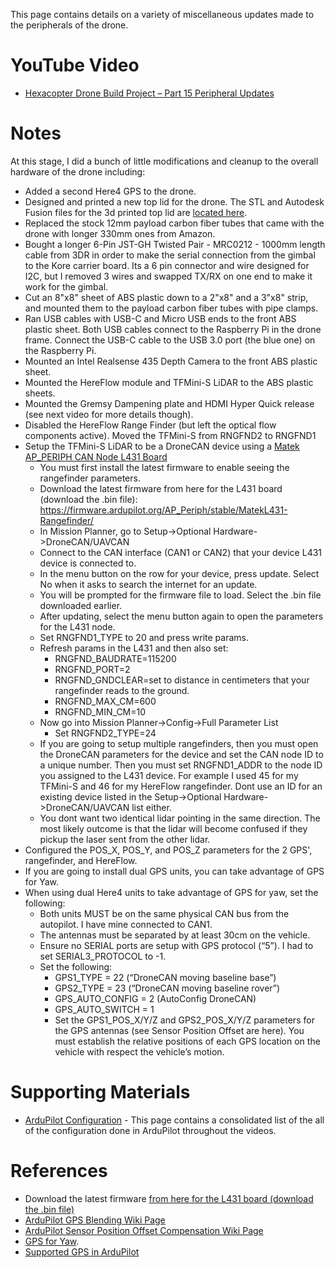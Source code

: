 This page contains details on a variety of miscellaneous updates made to the peripherals of the drone.

# YouTube Video
- [Hexacopter Drone Build Project – Part 15 Peripheral Updates](https://youtu.be/fCVuGHLcOwo)

# Notes
At this stage, I did a bunch of little modifications and cleanup to the overall hardware of the drone including:
- Added a second Here4 GPS to the drone.
- Designed and printed a new top lid for the drone. The STL and Autodesk Fusion files for the 3d printed top lid are [located here](../../3d-print-files/drone-top-lid/).
- Replaced the stock 12mm payload carbon fiber tubes that came with the drone with longer 330mm ones from Amazon.
- Bought a longer 6-Pin JST-GH Twisted Pair - MRC0212 - 1000mm length cable from 3DR in order to make the serial connection from the gimbal to the Kore carrier board. Its a 6 pin connector and wire designed for I2C, but I removed 3 wires and swapped TX/RX on one end to make it work for the gimbal.
- Cut an 8"x8" sheet of ABS plastic down to a 2"x8" and a 3"x8" strip, and mounted them to the payload carbon fiber tubes with pipe clamps.
- Ran USB cables with USB-C and Micro USB ends to the front ABS plastic sheet. Both USB cables connect to the Raspberry Pi in the drone frame. Connect the USB-C cable to the USB 3.0 port (the blue one) on the Raspberry Pi.
- Mounted an Intel Realsense 435 Depth Camera to the front ABS plastic sheet.
- Mounted the HereFlow module and TFMini-S LiDAR to the ABS plastic sheets.
- Mounted the Gremsy Dampening plate and HDMI Hyper Quick release (see next video for more details though).
- Disabled the HereFlow Range Finder (but left the optical flow components active). Moved the TFMini-S from RNGFND2 to RNGFND1
- Setup the TFMini-S LiDAR to be a DroneCAN device using a [Matek AP_PERIPH CAN Node L431 Board](https://www.mateksys.com/?portfolio=can-l431)
  - You must first install the latest firmware to enable seeing the rangefinder parameters.
  - Download the latest firmware from here for the L431 board (download the .bin file): https://firmware.ardupilot.org/AP_Periph/stable/MatekL431-Rangefinder/
  - In Mission Planner, go to Setup->Optional Hardware->DroneCAN/UAVCAN
  - Connect to the CAN interface (CAN1 or CAN2) that your device L431 device is connected to.
  - In the menu button on the row for your device, press update. Select No when it asks to search the internet for an update.
  - You will be prompted for the firmware file to load. Select the .bin file downloaded earlier.
  - After updating, select the menu button again to open the parameters for the L431 node.
  - Set RNGFND1_TYPE to 20 and press write params.
  - Refresh params in the L431 and then also set:
    - RNGFND_BAUDRATE=115200
    - RNGFND_PORT=2
    - RNGFND_GNDCLEAR=set to distance in centimeters that your rangefinder reads to the ground.
    - RNGFND_MAX_CM=600
    - RNGFND_MIN_CM=10
  - Now go into Mission Planner->Config->Full Parameter List
    - Set RNGFND2_TYPE=24
  - If you are going to setup multiple rangefinders, then you must open the DroneCAN parameters for the device and set the CAN node ID to a unique number. Then you must set RNGFND1_ADDR to the node ID you assigned to the L431 device. For example I used 45 for my TFMini-S and 46 for my HereFlow rangefinder. Dont use an ID for an existing device listed in the Setup->Optional Hardware->DroneCAN/UAVCAN list either.
  - You dont want two identical lidar pointing in the same direction. The most likely outcome is that the lidar will become confused if they pickup the laser sent from the other lidar.
- Configured the POS_X, POS_Y, and POS_Z parameters for the 2 GPS', rangefinder, and HereFlow.
- If you are going to install dual GPS units, you can take advantage of GPS for Yaw.
- When using dual Here4 units to take advantage of GPS for yaw, set the following:
  - Both units MUST be on the same physical CAN bus from the autopilot. I have mine connected to CAN1.
  - The antennas must be separated by at least 30cm on the vehicle.
  - Ensure no SERIAL ports are setup with GPS protocol (“5”). I had to set SERIAL3_PROTOCOL to -1.
  - Set the following:
    - GPS1_TYPE = 22 (“DroneCAN moving baseline base”)
    - GPS2_TYPE = 23 (“DroneCAN moving baseline rover”)
    - GPS_AUTO_CONFIG = 2 (AutoConfig DroneCAN)
    - GPS_AUTO_SWITCH = 1
    - Set the GPS1_POS_X/Y/Z and GPS2_POS_X/Y/Z parameters for the GPS antennas (see Sensor Position Offset are here). You must establish the relative positions of each GPS location on the vehicle with respect the vehicle’s motion.


# Supporting Materials
- [ArduPilot Configuration](../ArduPilot-Config/ArduPilot-Config.md) - This page contains a consolidated list of the all of the configuration done in ArduPilot throughout the videos.


# References 
- Download the latest firmware [from here for the L431 board (download the .bin file)](https://firmware.ardupilot.org/AP_Periph/stable/MatekL431-Rangefinder/)
- [ArduPilot GPS Blending Wiki Page](https://ardupilot.org/copter/docs/common-gps-blending.html)
- [ArduPilot Sensor Position Offset Compensation Wiki Page](https://ardupilot.org/copter/docs/common-sensor-offset-compensation.html)
- [GPS for Yaw](https://ardupilot.org/copter/docs/common-gps-for-yaw.html).
- [Supported GPS in ArduPilot](https://ardupilot.org/copter/docs/common-positioning-landing-page.html#common-positioning-landing-page)